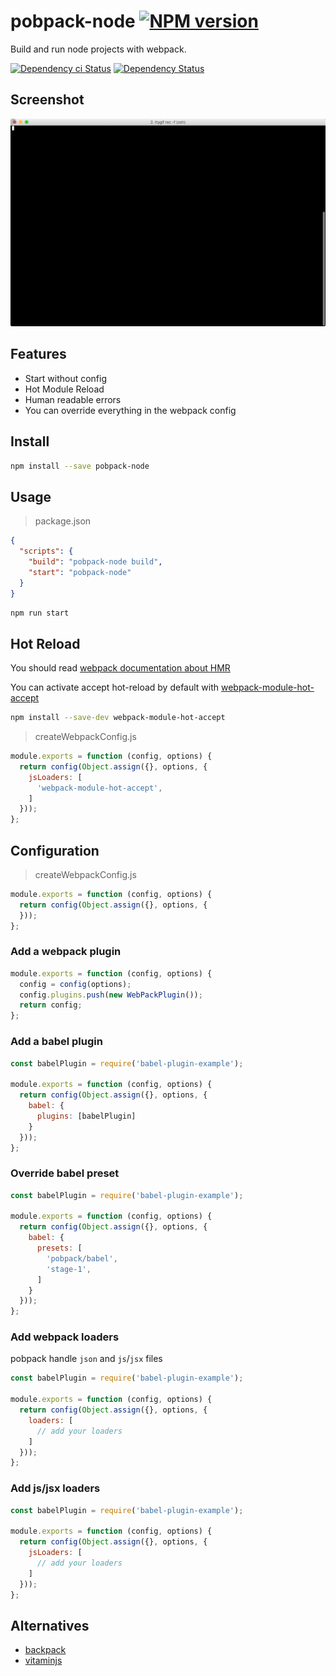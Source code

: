 # pobpack-node [![NPM version][npm-image]][npm-url]

Build and run node projects with webpack.

[![Dependency ci Status][dependencyci-image]][dependencyci-url]
[![Dependency Status][daviddm-image]][daviddm-url]

## Screenshot

![hello-example](example/tty.gif?raw=true)

## Features

- Start without config
- Hot Module Reload
- Human readable errors
- You can override everything in the webpack config

## Install

```bash
npm install --save pobpack-node
```

## Usage

> package.json

```json
{
  "scripts": {
    "build": "pobpack-node build",
    "start": "pobpack-node"
  }
}
```

```bash
npm run start
```
## Hot Reload

You should read [webpack documentation about HMR](https://webpack.github.io/docs/hot-module-replacement.html)

You can activate accept hot-reload by default with [webpack-module-hot-accept](https://www.npmjs.com/package/webpack-module-hot-accept)

```bash
npm install --save-dev webpack-module-hot-accept
```

> createWebpackConfig.js
```js
module.exports = function (config, options) {
  return config(Object.assign({}, options, {
    jsLoaders: [
      'webpack-module-hot-accept',
    ]
  }));
};
```

## Configuration

> createWebpackConfig.js

```js
module.exports = function (config, options) {
  return config(Object.assign({}, options, {
  }));
};
```

### Add a webpack plugin

```js
module.exports = function (config, options) {
  config = config(options);
  config.plugins.push(new WebPackPlugin());
  return config;
};
```

### Add a babel plugin

```js
const babelPlugin = require('babel-plugin-example');

module.exports = function (config, options) {
  return config(Object.assign({}, options, {
    babel: {
      plugins: [babelPlugin]
    }
  }));
};
```

### Override babel preset

```js
const babelPlugin = require('babel-plugin-example');

module.exports = function (config, options) {
  return config(Object.assign({}, options, {
    babel: {
      presets: [
        'pobpack/babel',
        'stage-1',
      ]
    }
  }));
};
```

### Add webpack loaders

pobpack handle `json` and `js`/`jsx` files

```js
const babelPlugin = require('babel-plugin-example');

module.exports = function (config, options) {
  return config(Object.assign({}, options, {
    loaders: [
      // add your loaders
    ]
  }));
};
```

### Add js/jsx loaders

```js
const babelPlugin = require('babel-plugin-example');

module.exports = function (config, options) {
  return config(Object.assign({}, options, {
    jsLoaders: [
      // add your loaders
    ]
  }));
};
```

## Alternatives

- [backpack](https://www.npmjs.com/package/backpack)
- [vitaminjs](https://www.npmjs.com/package/vitaminjs)

[npm-image]: https://img.shields.io/npm/v/pobpack-node.svg?style=flat-square
[npm-url]: https://npmjs.org/package/pobpack-node
[daviddm-image]: https://david-dm.org/christophehurpeau/pobpack-node.svg?style=flat-square
[daviddm-url]: https://david-dm.org/christophehurpeau/pobpack-node
[dependencyci-image]: https://dependencyci.com/github/christophehurpeau/pobpack-node/badge?style=flat-square
[dependencyci-url]: https://dependencyci.com/github/christophehurpeau/pobpack-node
